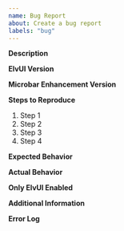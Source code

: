```yaml
---
name: Bug Report
about: Create a bug report
labels: "bug"
---
```


**Description**
<!--- Please give a short description of the issue here -->


**ElvUI Version**
<!--- Provide the version number here (the actual number, do not say "latest") -->

**Microbar Enhancement Version**
<!--- Provide the version number here (the actual number, do not say "latest") -->

**Steps to Reproduce**
<!--- Provide all the steps necessary to reproduce the problem -->
1. Step 1
2. Step 2
3. Step 3
4. Step 4


**Expected Behavior**
<!--- Tell us what should happen -->


**Actual Behavior**
<!--- Tell us what happens instead -->

**Only ElvUI Enabled**
<!--- Please provide information about whether or not you can reproduce it -->
<!--- when ElvUI is the only addon enabled -->
<!--- Shortcut to do this is /luaerror on-->


**Additional Information**
<!--- Please provide any additional information here -->


**Error Log**
<!--- If you received an error then please post it in the empty space below, -->
<!--- so that the error is wrapped in the 3 backquotes (before and after) -->

```

```
